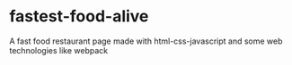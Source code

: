 # fastest-food-alive
A fast food restaurant page made with html-css-javascript and some web technologies like webpack
